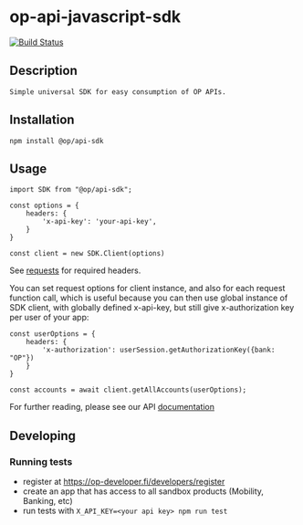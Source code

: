 # op-api-javascript-sdk

[![Build Status](https://travis-ci.org/op-developer/op-api-javascript-sdk.svg?branch=master)](https://travis-ci.org/op-developer/op-api-javascript-sdk)

## Description

    Simple universal SDK for easy consumption of OP APIs.

## Installation

    npm install @op/api-sdk

## Usage

    import SDK from "@op/api-sdk";

    const options = {
        headers: {
            'x-api-key': 'your-api-key',
        }
    }

    const client = new SDK.Client(options)

See [requests](https://op-developer.fi/docs/#user-content-requests) for required headers.

You can set request options for client instance, and also for each request function call, which is useful because you can then use global instance of SDK client, with globally defined x-api-key, but still give x-authorization key per user of your app:

    const userOptions = {
        headers: {
            'x-authorization': userSession.getAuthorizationKey({bank: "OP"})
        }
    }

    const accounts = await client.getAllAccounts(userOptions);

For further reading, please see our API [documentation](https://op-developer.fi/docs/)


## Developing

### Running tests
- register at https://op-developer.fi/developers/register
- create an app that has access to all sandbox products (Mobility, Banking, etc)
- run tests with ```X_API_KEY=<your api key> npm run test```
